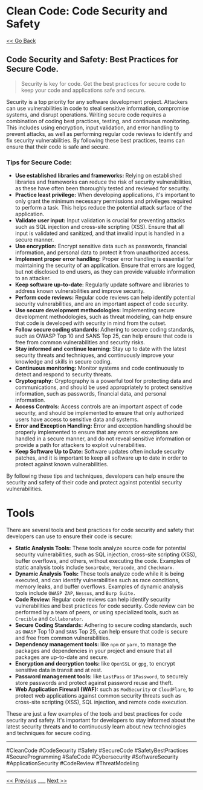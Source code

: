 # Clean Code: Code Security and Safety

[<< Go Back](../README.md)

## Code Security and Safety: Best Practices for Secure Code.

> Security is key for code. Get the best practices for secure code to keep your code and applications safe and secure.

Security is a top priority for any software development project. Attackers can use vulnerabilities in code to steal sensitive information, compromise systems, and disrupt operations. Writing secure code requires a combination of coding best practices, testing, and continuous monitoring. This includes using encryption, input validation, and error handling to prevent attacks, as well as performing regular code reviews to identify and fix security vulnerabilities. By following these best practices, teams can ensure that their code is safe and secure.

### Tips for Secure Code:

- **Use established libraries and frameworks:** Relying on established libraries and frameworks can reduce the risk of security vulnerabilities, as these have often been thoroughly tested and reviewed for security.
- **Practice least privilege:** When developing applications, it's important to only grant the minimum necessary permissions and privileges required to perform a task. This helps reduce the potential attack surface of the application.
- **Validate user input:** Input validation is crucial for preventing attacks such as SQL injection and cross-site scripting (XSS). Ensure that all input is validated and sanitized, and that invalid input is handled in a secure manner.
- **Use encryption:** Encrypt sensitive data such as passwords, financial information, and personal data to protect it from unauthorized access.
- **Implement proper error handling:** Proper error handling is essential for maintaining the security of an application. Ensure that errors are logged, but not disclosed to end users, as they can provide valuable information to an attacker.
- **Keep software up-to-date:** Regularly update software and libraries to address known vulnerabilities and improve security.
- **Perform code reviews:** Regular code reviews can help identify potential security vulnerabilities, and are an important aspect of code security.
- **Use secure development methodologies:** Implementing secure development methodologies, such as threat modeling, can help ensure that code is developed with security in mind from the outset.
- **Follow secure coding standards:** Adhering to secure coding standards, such as OWASP Top 10 and SANS Top 25, can help ensure that code is free from common vulnerabilities and security risks.
- **Stay informed and continue learning:** Stay up to date with the latest security threats and techniques, and continuously improve your knowledge and skills in secure coding.
- **Continuous monitoring:** Monitor systems and code continuously to detect and respond to security threats.
- **Cryptography:** Cryptography is a powerful tool for protecting data and communications, and should be used appropriately to protect sensitive information, such as passwords, financial data, and personal information.
- **Access Controls:** Access controls are an important aspect of code security, and should be implemented to ensure that only authorized users have access to sensitive data and systems.
- **Error and Exception Handling:** Error and exception handling should be properly implemented to ensure that any errors or exceptions are handled in a secure manner, and do not reveal sensitive information or provide a path for attackers to exploit vulnerabilities.
- **Keep Software Up to Date:** Software updates often include security patches, and it is important to keep all software up to date in order to protect against known vulnerabilities.


By following these tips and techniques, developers can help ensure the security and safety of their code and protect against potential security vulnerabilities.


# Tools

There are several tools and best practices for code security and safety that developers can use to ensure their code is secure:

- **Static Analysis Tools:** These tools analyze source code for potential security vulnerabilities, such as SQL injection, cross-site scripting (XSS), buffer overflows, and others, without executing the code. Examples of static analysis tools include `SonarQube`, `Veracode`, and `Checkmarx`.
- **Dynamic Analysis Tools:** These tools analyze code while it is being executed, and can identify vulnerabilities such as race conditions, memory leaks, and buffer overflows. Examples of dynamic analysis tools include `OWASP ZAP`, `Nessus`, and `Burp Suite.`
- **Code Review:** Regular code reviews can help identify security vulnerabilities and best practices for code security. Code review can be performed by a team of peers, or using specialized tools, such as `Crucible` and `Collaborator`.
- **Secure Coding Standards:** Adhering to secure coding standards, such as `OWASP` Top 10 and `SANS` Top 25, can help ensure that code is secure and free from common vulnerabilities.
- **Dependency management tools:** like `npm` or `yarn`, to manage the packages and dependencies in your project and ensure that all packages are up-to-date and secure.
- **Encryption and decryption tools:** like `OpenSSL` or `gpg`, to encrypt sensitive data in transit and at rest.
- **Password management tools:** like `LastPass` or `1Password`, to securely store passwords and protect against password reuse and theft.
- **Web Application Firewall (WAF):** such as `ModSecurity` or `CloudFlare`, to protect web applications against common security threats such as cross-site scripting (XSS), SQL injection, and remote code execution.

These are just a few examples of the tools and best practices for code security and safety. It's important for developers to stay informed about the latest security threats and to continuously learn about new technologies and techniques for secure coding.


---

#CleanCode #CodeSecurity #Safety #SecureCode #SafetyBestPractices #SecureProgramming #SafeCode #Cybersecurity #SoftwareSecurity #ApplicationSecurity #CodeReview #ThreatModeling

---

[<< Previous](../day-20-code-efficiency/README.md) **\_\_\_** 
[Next >>](../day-22-reusing-and-modularizing-code/README.md)
